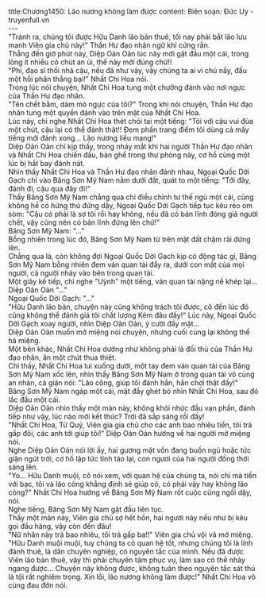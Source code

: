 title:Chương1450: Lão nương không làm được
content:
Biên soạn: Đức Uy - truyenfull.vn<br>---<br>"Tránh ra, chúng tôi được Hữu Danh lão bản thuê, tối nay phải bắt lão lưu manh Viên gia chủ này!" Thần Hư đạo nhân ngữ khí cứng rắn.<br>Thẳng đến giờ phút này, Diệp Oản Oản lúc này mới gật đầu một cái, trong lòng ít nhiều có chút an ủi, thế này mới đúng chứ!!<br>"Phi, đạo sĩ thối nhà cậu, nếu đã như vậy, vậy chúng ta ai vì chủ nấy, đấu một hồi phân thắng bại!" Nhất Chi Hoa nói.<br>Trong lúc nói chuyện, Nhất Chi Hoa tung một chưởng đánh vào nơi ngực của Thần Hư đạo nhân.<br>"Tên chết bằm, dám mò ngực của tôi?" Trong khi nói chuyện, Thần Hư đạo nhân tung một quyền đánh vào trên mặt của Nhất Chi Hoa.<br>Lúc này, chỉ nghe Nhất Chi Hoa thét chói tai một tiếng: "Tôi với cậu vui đùa một chút, cậu lại có thể đánh thật!! Đem phấn trang điểm tôi dùng cả mấy tiếng mới đánh xong... Lão nương liều mạng!"<br>Diệp Oản Oản chỉ kịp thấy, trong nháy mắt khi hai người Thần Hư đạo nhân và Nhất Chi Hoa chiến đấu, bàn ghế trong thư phòng này, cơ hồ cùng một lúc bị hất bay đánh nát.<br>Nhìn thấy Nhất Chi Hoa và Thần Hư đạo nhân đánh nhau, Ngoại Quốc Dời Gạch chỉ vào Băng Sơn Mỹ Nam nằm dưới đất, quát to một tiếng: "Tới đây, đánh đi, cậu qua đây đi!"<br>Thấy Băng Sơn Mỹ Nam chẳng qua chỉ điều chỉnh tư thế ngủ một cái, cũng không hề có hứng thú đứng dậy, Ngoại Quốc Dời Gạch tiếp tục kêu réo om sòm: "Cậu có phải là sợ tôi rồi hay không, nếu đã có bản lĩnh đóng giả người chết, vậy cũng nên có bản lĩnh đứng lên chứ!"<br>Băng Sơn Mỹ Nam: "..."<br>Bỗng nhiên trong lúc đó, Băng Sơn Mỹ Nam từ trên mặt đất chậm rãi đứng lên.<br>Chẳng qua là, còn không đợi Ngoại Quốc Dời Gạch kịp có động tác gì, Băng Sơn Mỹ Nam bỗng nhiên đem ván quan tài đẩy ra, dưới con mắt của mọi người, cả người nhảy vào bên trong quan tài.<br>Một giây kế tiếp, chỉ nghe "Uỳnh" một tiếng, ván quan tài nặng nề khép lại...<br>Diệp Oản Oản "..."<br>Ngoại Quốc Dời Gạch: "..."<br>"Hữu Danh lão bản, chuyện này cũng không trách tôi được, cô đến lúc đó cũng không thể đánh giá tôi chất lượng Kém đâu đấy!" Lúc này, Ngoại Quốc Dời Gạch xoay người, nhìn Diệp Oản Oản, ý cười đầy mặt...<br>Diệp Oản Oản muốn mở miệng nói chuyện, nhưng cuối cùng lại không thể há miệng.<br>Một bên khác, Nhất Chi Hoa dường như không phải là đối thủ của Thần Hư đạo nhân, ăn một chút thua thiệt.<br>Chỉ thấy, Nhất Chi Hoa lui xuống dưới, một tay đem ván quan tài của Băng Sơn Mỹ Nam xốc lên, nhìn thấy Băng Sơn Mỹ Nam ở trong quan tài vô cùng an nhàn, cả giận nói: "Lão công, giúp tôi đánh hắn, hắn chơi thật đấy!"<br>Băng Sơn Mỹ Nam ngáp một cái, mặt đầy ghét bỏ nhìn Nhất Chi Hoa, sau đó lắc đầu một cái.<br>Diệp Oản Oản nhìn thấy một màn này, không khỏi nhức đầu vạn phần, đánh tiếp như vậy, lúc nào mới kết thúc? Trời đã sắp sáng rồi đấy!<br>"Nhất Chi Hoa, Tử Quỷ, Viên gia gia chủ cho các anh bao nhiêu tiền, tôi trả gấp đôi, các anh tới giúp tôi!" Diệp Oản Oản hướng về hai người mở miệng nói.<br>Nghe Diệp Oản Oản nói lời ấy, hai gương mặt vốn đang buồn ngủ hoặc tức giận ngút trời, cơ hồ lập tức tỉnh táo lại, con ngươi của hai người đồng thời sáng lên.<br>"Yo... Hữu Danh muội, cô nói xem, với quan hệ của chúng ta, nói chi mà tiền với bạc, tôi và lão công khẳng định sẽ giúp cô, có phải vậy hay không lão công?" Nhất Chi Hoa hướng về Băng Sơn Mỹ Nam rốt cuộc cũng ngồi dậy, nói.<br>Nghe tiếng, Băng Sơn Mỹ Nam gật đầu liên tục.<br>Thấy một màn này, Viên gia chủ sợ hết hồn, hai người này nếu như bị kêu gọi đầu hàng, vậy còn đến đâu!<br>"Nữ nhân này trả bao nhiêu, tôi trả gấp ba!!" Viên gia chủ vội vã mở miệng.<br>"Hữu Danh muội muội, tuy chúng ta có quan hệ tốt, nhưng chúng tôi là lính đánh thuê, là dân chuyên nghiệp, có nguyên tắc của mình. Nếu đã được Viên lão bản thuê, vậy thì phải chuyên tâm phục vụ, làm sao có thể nhảy ngang được... Chuyện này không được, không tuân theo nguyên tắc sát thủ là tội rất nghiêm trọng. Xin lỗi, lão nương không làm được!" Nhất Chi Hoa vô cùng đau đớn nói.